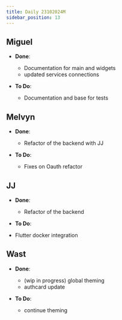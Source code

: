 ```yaml
---
title: Daily 23102024M
sidebar_position: 13
---
```


## Miguel

- **Done**:
  - Documentation for main and widgets
  - updated services connections

- **To Do**:
  - Documentation and base for tests

## Melvyn

- **Done**:
  - Refactor of the backend with JJ

- **To Do**:
  - Fixes on Oauth refactor


## JJ

- **Done**:
  - Refactor of the backend

- **To Do**:
 - Flutter docker integration

## Wast

- **Done**:
  - (wip in progress) global theming
  - authcard update

- **To Do**:
  - continue theming
